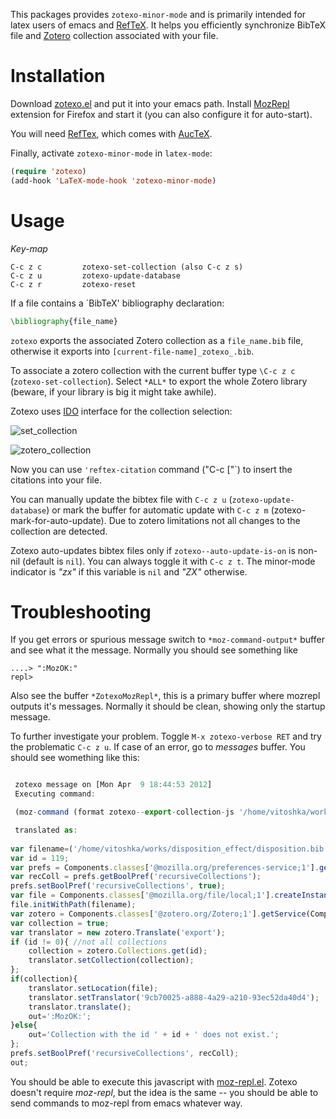 This packages provides `zotexo-minor-mode` and is primarily intended for latex users of emacs and [RefTeX](http://staff.science.uva.nl/~dominik/Tools/reftex/reftex-nutshell.html). It helps you efficiently synchronize BibTeX file and [Zotero](http://www.zotero.org) collection associated with your file. 


Installation
===========

Download [zotexo.el](https://raw.github.com/vitoshka/zotexo/master/zotexo.el) and put it into your emacs path. Install [MozRepl](https://addons.mozilla.org/en-US/firefox/addon/mozrepl/) extension for Firefox and start it (you can also configure it for  auto-start).

You will need [RefTex](http://www.gnu.org/software/auctex/reftex.html), which comes with [AucTeX](http://www.gnu.org/s/auctex/). 

Finally, activate `zotexo-minor-mode` in `latex-mode`:

```lisp
(require 'zotexo)
(add-hook 'LaTeX-mode-hook 'zotexo-minor-mode)
```


Usage
=====

  _*Key-map*_
   ```
C-c z c         zotexo-set-collection (also C-c z s)
C-c z u         zotexo-update-database
C-c z r         zotexo-reset
   ```
If a file contains a `BibTeX' bibliography declaration:
```tex
\bibliography{file_name}
```
`zotexo` exports the associated Zotero collection as a `file_name.bib` file, otherwise it exports into `[current-file-name]_zotexo_.bib`.

To associate a zotero collection with the current buffer type `\C-c z c` (`zotexo-set-collection`). Select `*ALL*` to export
the whole Zotero library (beware, if your library is big it might take awhile). 

Zotexo uses [IDO](http://www.emacswiki.org/emacs/InteractivelyDoThings ) interface for the collection selection:

![set_collection](https://github.com/vitoshka/zotexo/raw/master/img/set_collection.png)

![zotero_collection](https://github.com/vitoshka/zotexo/raw/master/img/zotero_collection.png)

Now you can use  `'reftex-citation` command ("C-c ["`) to insert the citations into your file.

 
You can manually update the bibtex file with `C-c z u`
(`zotexo-update-database`) or mark the buffer for automatic update with `C-c z m` (zotexo-mark-for-auto-update). Due to zotero limitations not all changes to the collection are detected. 

Zotexo auto-updates bibtex files only if `zotexo--auto-update-is-on` is non-nil (default is `nil`). You can always toggle it with `C-c z t`. The minor-mode indicator is *"zx"* if this variable is `nil` and *"ZX"* otherwise.

Troubleshooting
===============

If you get errors or spurious message switch to `*moz-command-output*` buffer and see what it the message. Normally you should see something like 

```
....> ":MozOK:"
repl> 
```

Also see the buffer `*ZotexoMozRepl*`, this is a primary buffer where mozrepl outputs it's messages. Normally it should be clean, showing only the startup message. 

To further investigate your problem. Toggle `M-x zotexo-verbose RET` and try the problematic `C-c z u`. If case of an error, go to *messages* buffer. You should see womething like this:

```javascript

 zotexo message on [Mon Apr  9 18:44:53 2012]
 Executing command: 

 (moz-command (format zotexo--export-collection-js '/home/vitoshka/works/disposition_effect/disposition.bib' 119))

 translated as:
 
var filename=('/home/vitoshka/works/disposition_effect/disposition.bib');
var id = 119;
var prefs = Components.classes['@mozilla.org/preferences-service;1'].getService(Components.interfaces.nsIPrefService).getBranch('extensions.zotero.');
var recColl = prefs.getBoolPref('recursiveCollections');
prefs.setBoolPref('recursiveCollections', true);
var file = Components.classes['@mozilla.org/file/local;1'].createInstance(Components.interfaces.nsILocalFile);
file.initWithPath(filename);
var zotero = Components.classes['@zotero.org/Zotero;1'].getService(Components.interfaces.nsISupports).wrappedJSObject;
var collection = true;
var translator = new zotero.Translate('export');
if (id != 0){ //not all collections
    collection = zotero.Collections.get(id);
    translator.setCollection(collection);
};
if(collection){
    translator.setLocation(file);
    translator.setTranslator('9cb70025-a888-4a29-a210-93ec52da40d4');
    translator.translate();
    out=':MozOK:';
}else{
    out='Collection with the id ' + id + ' does not exist.';
};
prefs.setBoolPref('recursiveCollections', recColl);
out;
```

You should be able to execute this javascript with [moz-repl.el](https://github.com/bard/mozrepl/wiki/Emacs-integration). Zotexo doesn't require _moz-repl_, but the idea is the same -- you should be able to send commands to moz-repl from emacs whatever way.


